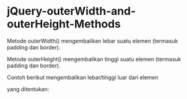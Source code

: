 # jQuery-outerWidth-and-outerHeight-Methods

Metode outerWidth() mengembalikan lebar suatu elemen (termasuk padding dan border).

Metode outerHeight() mengembalikan tinggi suatu elemen (termasuk padding dan border).

Contoh berikut mengembalikan lebar/tinggi luar dari elemen <div> yang ditentukan:
